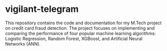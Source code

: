 # vigilant-telegram
This repository contains the code and documentation for my M.Tech project on credit card fraud detection. The project focuses on implementing and comparing the performance of four popular machine learning algorithms: Logistic Regression, Random Forest, XGBoost, and Artificial Neural Networks (ANN). 
